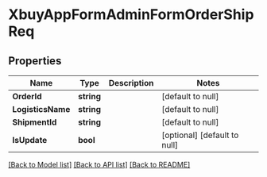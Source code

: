 # XbuyAppFormAdminFormOrderShipReq

## Properties
Name | Type | Description | Notes
------------ | ------------- | ------------- | -------------
**OrderId** | **string** |  | [default to null]
**LogisticsName** | **string** |  | [default to null]
**ShipmentId** | **string** |  | [default to null]
**IsUpdate** | **bool** |  | [optional] [default to null]

[[Back to Model list]](../README.md#documentation-for-models) [[Back to API list]](../README.md#documentation-for-api-endpoints) [[Back to README]](../README.md)

